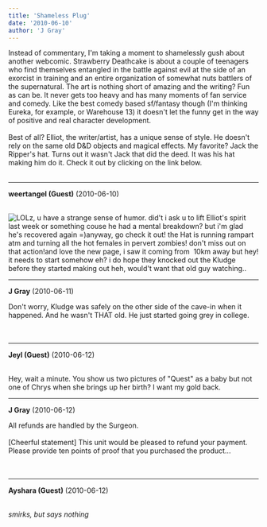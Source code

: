 ```yaml
---
title: 'Shameless Plug'
date: '2010-06-10'
author: 'J Gray'
---
```


Instead of commentary, I'm taking a moment to shamelessly gush about another webcomic. Strawberry Deathcake is about a couple of teenagers who find themselves entangled in the battle against evil at the side of an exorcist in training and an entire organization of somewhat nuts battlers of the supernatural. The art is nothing short of amazing and the writing? Fun as can be. It never gets too heavy and has many moments of fan service and comedy. Like the best comedy based sf/fantasy though (I'm thinking Eureka, for example, or Warehouse 13) it doesn't let the funny get in the way of positive and real character development.<br><br>Best of all? Elliot, the writer/artist, has a unique sense of style. He doesn't rely on the same old D&amp;D objects and magical effects. My favorite? Jack the Ripper's hat. Turns out it wasn't Jack that did the deed. It was his hat making him do it. Check it out by clicking on the link below.<br><br><a name="" target="_blank" classname="" class="" href="http://rainchildstudios.com/strawberry/"><img alt="" src="http://mysteriesofthearcana.com/pics/strawberrybanner.jpg" vspace="" border="0" hspace=""></a><br>

---
**weertangel (Guest)** (2010-06-10)

<br><img src="/smilies/laugh.gif" alt="LOL" border="0">z, u have a strange sense of humor. did't i ask u to lift Elliot's spirit last week or something couse he had a mental breakdown? but i'm glad he's recovered again =)anyway, go check it out! the Hat is running rampart atm and turning all the hot females in pervert zombies! don't miss out on that action!and love the new page, i saw it coming from&nbsp; 10km away but hey! it needs to start somehow eh? i do hope they knocked out the Kludge before they started making out heh, would't want that old guy watching..

---
**J Gray** (2010-06-11)

Don't worry, Kludge was safely on the other side of the cave-in when it happened. And he wasn't THAT old. He just started going grey in college.<br><br><br>

---
**Jeyl (Guest)** (2010-06-12)

<br> Hey, wait a minute. You show us two pictures of "Quest" as a baby but not one of Chrys when she brings up her birth? I want my gold back.

---
**J Gray** (2010-06-12)

All refunds are handled by the Surgeon.<br><br>[Cheerful statement] This unit would be pleased to refund your payment. Please provide ten points of proof that you purchased the product...<br><br><br>

---
**Ayshara (Guest)** (2010-06-12)

<br> *smirks, but says nothing*<br>

